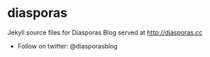 diasporas
=========

Jekyll source files for Diasporas Blog served at http://diasporas.cc
- Follow on twitter: @diasporasblog


